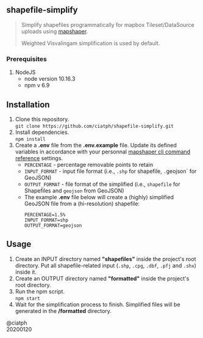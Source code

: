 ## shapefile-simplify

> Simplify shapefiles programmatically for mapbox Tileset/DataSource uploads using [mapshaper](https://github.com/mbloch/mapshaper).  
> 
> Weighted Visvalingam simplification is used by default.


### Prerequisites

1. NodeJS
   - node version 10.16.3
   - npm v 6.9


## Installation

1. Clone this repository.  
`git clone https://github.com/ciatph/shapefile-simplify.git`
2. Install dependencies.  
`npm install`
3. Create a **.env** file from the **.env.example** file. Update its defined variables in accordance with your personnal [mapshaper cli command reference](https://github.com/mbloch/mapshaper/wiki/Command-Reference) settings.
   - `PERCENTAGE` - percentage removable points to retain
   - `INPUT_FORMAT` - input file format (i.e., `.shp` for shapefile, `.`geojson` for GeoJSON)
   - `OUTPUT_FORMAT` - file format of the simplified  (i.e., `shapefile` for Shapefiles and `geojson` from GeoJSON)
   - The example **.env** file below will create a (highly) simplified GeoJSON file from a (hi-resolution) shapefile:  
      ```
      PERCENTAGE=1.5%
      INPUT_FORMAT=shp
      OUTPUT_FORMAT=geojson
      ```

## Usage

1. Create an INPUT directory named **"shapefiles"** inside the project's root directory. Put all shapefile-related input (`.shp`, `.cpg`, `.dbf`, `.pfj` and `.shx`) inside it.
2. Create an OUTPUT directory named **"formatted"** inside the project's root directory.
3. Run the npm script.  
`npm start`
1. Wait for the simplification process to finish. Simplified files will be generated in the **/formatted** directory.

@ciatph  
20200120
